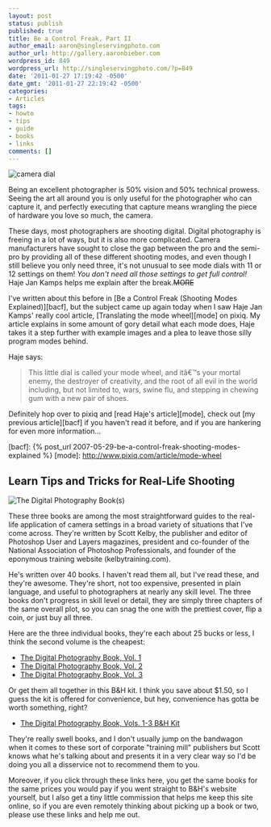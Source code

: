 ```yaml
---
layout: post
status: publish
published: true
title: Be a Control Freak, Part II
author_email: aaron@singleservingphoto.com
author_url: http://gallery.aaronbieber.com
wordpress_id: 849
wordpress_url: http://singleservingphoto.com/?p=849
date: '2011-01-27 17:19:42 -0500'
date_gmt: '2011-01-27 22:19:42 -0500'
categories:
- Articles
tags:
- howto
- tips
- guide
- books
- links
comments: []
---
```


![](/wp-content/uploads/2011/01/mode_dial-150x150.jpg "camera dial")

Being an excellent photographer is 50% vision and 50% technical prowess.  Seeing
the art all around you is only useful for the photographer who can capture it,
and perfectly executing that capture means wrangling the piece of hardware you
love so much, the camera.

These days, most photographers are shooting digital. Digital photography is
freeing in a lot of ways, but it is also more complicated. Camera manufacturers
have sought to close the gap between the pro and the semi-pro by providing all
of these different shooting modes, and even though I still believe you only need
three, it's not unusual to see mode dials with 11 or 12 settings on them! _You
don't need all those settings to get full control!_ Haje Jan Kamps helps me
explain after the break.~~MORE~~

I've written about this before
in [Be a Control Freak (Shooting Modes Explained)][bacf], but the subject came
up again today when I saw Haje Jan Kamps' really cool
article, [Translating the mode wheel][mode] on pixiq. My article explains in
some amount of gory detail what each mode does, Haje takes it a step further
with example images and a plea to leave those silly program modes behind.

Haje says:

> This little dial is called your mode wheel, and itâ€™s your mortal enemy, the
> destroyer of creativity, and the root of all evil in the world including, but
> not limited to, wars, swine flu, and stepping in chewing gum with a new pair
> of shoes.

Definitely hop over to pixiq and [read Haje's article][mode], check
out [my previous article][bacf] if you haven't read it before, and if you are
hankering for even more information...

[bacf]: {% post_url 2007-05-29-be-a-control-freak-shooting-modes-explained %}
[mode]: http://www.pixiq.com/article/mode-wheel

## Learn Tips and Tricks for Real-Life Shooting

![](/wp-content/uploads/2011/01/kelbybooks.jpg "The Digital Photography Book(s)")

These three books are among the most straightforward guides to the real-life
application of camera settings in a broad variety of situations that I've come
across. They're written by Scott Kelby, the publisher and editor of Photoshop
User and Layers magazines, president and co-founder of the National Association
of Photoshop Professionals, and founder of the eponymous training website
(kelbytraining.com).

He's written over 40 books. I haven't read them all, but I've read these, and
they're awesome. They're short, not too expensive, presented in plain language,
and useful to photographers at nearly any skill level. The three books don't
progress in skill level or detail, they are simply three chapters of the same
overall plot, so you can snag the one with the prettiest cover, flip a coin, or
just buy all three.

Here are the three individual books, they're each about 25 bucks or less, I
think the second volume is the cheapest:

* [The Digital Photography Book, Vol.  1](http://www.bhphotovideo.com/c/product/461804-REG/Pearson_Education_9780321474049_Book_The_Digital_Photography.html/BI/1816/KBID/2457)
* [The Digital Photography Book, Vol.  2](http://www.bhphotovideo.com/c/product/526705-REG/Pearson_Education_9780321524768_Book_The_Digital_Photography.html/BI/1816/KBID/2457)
* [The Digital Photography Book, Vol.  3](http://www.bhphotovideo.com/c/product/629825-REG/Pearson_Education_0321617657_Book_The_Digital_Photography.html/BI/1816/KBID/2457)

Or get them all together in this B&H kit. I think you save about $1.50, so I
guess the kit is offered for convenience, but hey, convenience has gotta be
worth something, right?

* [The Digital Photography Book, Vols. 1-3 B&H Kit](http://www.bhphotovideo.com/c/product/568736-REG/Pearson_Education_978_0_321_67873_7_Book_The_Digital_Photography.html/BI/1816/KBID/2457)

They're really swell books, and I don't usually jump on the bandwagon when it
comes to these sort of corporate "training mill" publishers but Scott knows what
he's talking about and presents it in a very clear way so I'd be doing you all a
disservice not to recommend them to you.

Moreover, if you click through these links here, you get the same books for the
same prices you would pay if you went straight to B&H's website yourself, but I
also get a tiny little commission that helps me keep this site online, so if you
are even remotely thinking about picking up a book or two, please use these
links and help me out.
